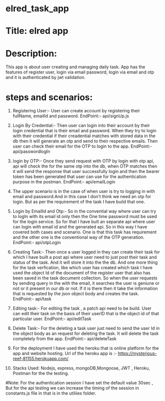 # elred_task_app

# Title: elred app 

# Description:  

This app is about user creating and managing daily task. App has the features of register user, login via email password, login via email and otp and it is authenticated by jwt validation. 

# steps and scenarios:

1. Registering User:- User can create account by registering their fullName, emailId and password. EndPoint:- api/signUp.js


2. Login By Credential:- Then user can login into their account by their login credential that is their email and password. When they try to login with their credential if their creadential matches with stored data in the db then it will generate an otp and send to their respective emails. Then user can check their email for the OTP to login to the app.
EndPoint:- api/passwordlogIn

3. login by OTP:- Once they send request with OTP by login with otp api, api will check the for the same otp into the db, when OTP matches then it will send the response that user successfully login and then the bearer token has been generated that user can use for the authentication purpose in the postman.
EndPoint:- api/emailLogin


4.  The upper scenario is in the case of when user is try to logging in with email and password.And in this case I don't think we need an otp for login. But as per the requirement of the task I have build that one. 

5. Login by EmailId and Otp:- So in the convential way where user can try to logIn with its email id only then the One time password must be used for the login service. So for that I have bult an separate api where user can login with email id and the generated api. So in this way I have covered both cases and scenario. One is that this task has requirement and the other one is the conventional way of the OTP generation.
EndPoint:- api/otpLogin


6. Creating Task:- Then once a user logged in they can create their task for which I have built a post api where user need to just post their task and status of the task. And it will store it into the the db.  And one more thing for the task verfication, like which user has created which task I have used the object Id of the document of the register user that also has been saved in the task document collection. So when the user requests by sending query in the with the email, it searches the user is geniune or not or it present in our db or not. If it is there then it take the information that is requested by the json object body and creates the task.
EndPoint:- api/task

5. Editing task:- For editing the task , a patch api need to be build. User can edit their task on the basis of their userID that is the object id of that particular user.
EndPoint:- api/editTask

6. Delete Task:- For the deleting a task user just need to send the user Id in the object body as an request for deleting the task. It will delete the task completely from the app.
EndPoint:- api/deleteTask

7. For the deployment I have used the heroku that is online platform for the app and website hosting. 
Url of the heroku app is :- https://mysterious-reef-81155.herokuapp.com/


8. Stacks Used: Nodejs, express, mongoDB,Mongoose, JWT , Heroku, Postman for the the testing. 


#Note: For the authentication session I have set the default value 30sec , But for the api testing we can increase the timing of the session in constants.js file in that is in the utiliies folder.



















